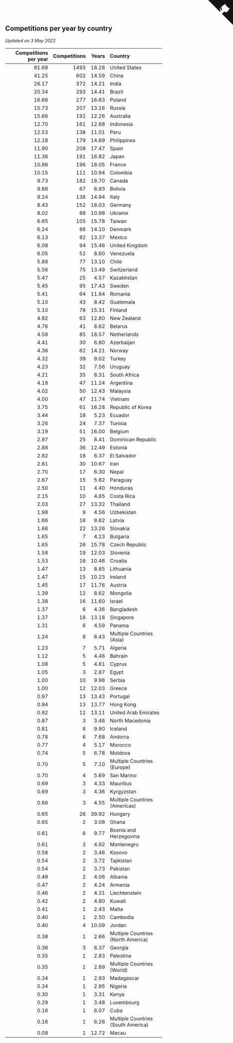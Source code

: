 ## Competitions per year by country

*Updated on  3 May 2022*

| Competitions per year | Competitions | Years | Country |
| ---: | ---: | ---: | :--- |
| 81.68 | 1493 | 18.28 | United States |
| 41.25 | 602 | 14.59 | China |
| 26.17 | 372 | 14.21 | India |
| 20.34 | 293 | 14.41 | Brazil |
| 16.66 | 277 | 16.63 | Poland |
| 15.73 | 207 | 13.16 | Russia |
| 15.66 | 192 | 12.26 | Australia |
| 12.70 | 161 | 12.68 | Indonesia |
| 12.53 | 138 | 11.01 | Peru |
| 12.18 | 179 | 14.69 | Philippines |
| 11.90 | 208 | 17.47 | Spain |
| 11.36 | 191 | 16.82 | Japan |
| 10.86 | 196 | 18.05 | France |
| 10.15 | 111 | 10.94 | Colombia |
| 9.73 | 182 | 18.70 | Canada |
| 9.66 | 67 | 6.93 | Bolivia |
| 9.24 | 138 | 14.94 | Italy |
| 8.43 | 152 | 18.03 | Germany |
| 8.02 | 88 | 10.98 | Ukraine |
| 6.65 | 105 | 15.78 | Taiwan |
| 6.24 | 88 | 14.10 | Denmark |
| 6.13 | 82 | 13.37 | Mexico |
| 6.08 | 94 | 15.46 | United Kingdom |
| 6.05 | 52 | 8.60 | Venezuela |
| 5.88 | 77 | 13.10 | Chile |
| 5.56 | 75 | 13.49 | Switzerland |
| 5.47 | 25 | 4.57 | Kazakhstan |
| 5.45 | 95 | 17.43 | Sweden |
| 5.41 | 64 | 11.84 | Romania |
| 5.10 | 43 | 8.42 | Guatemala |
| 5.10 | 78 | 15.31 | Finland |
| 4.92 | 63 | 12.80 | New Zealand |
| 4.76 | 41 | 8.62 | Belarus |
| 4.58 | 85 | 18.57 | Netherlands |
| 4.41 | 30 | 6.80 | Azerbaijan |
| 4.36 | 62 | 14.21 | Norway |
| 4.32 | 39 | 9.02 | Turkey |
| 4.23 | 32 | 7.56 | Uruguay |
| 4.21 | 35 | 8.31 | South Africa |
| 4.18 | 47 | 11.24 | Argentina |
| 4.02 | 50 | 12.43 | Malaysia |
| 4.00 | 47 | 11.74 | Vietnam |
| 3.75 | 61 | 16.28 | Republic of Korea |
| 3.44 | 18 | 5.23 | Ecuador |
| 3.26 | 24 | 7.37 | Tunisia |
| 3.19 | 51 | 16.00 | Belgium |
| 2.97 | 25 | 8.41 | Dominican Republic |
| 2.88 | 36 | 12.49 | Estonia |
| 2.82 | 18 | 6.37 | El Salvador |
| 2.81 | 30 | 10.67 | Iran |
| 2.70 | 17 | 6.30 | Nepal |
| 2.67 | 15 | 5.62 | Paraguay |
| 2.50 | 11 | 4.40 | Honduras |
| 2.15 | 10 | 4.65 | Costa Rica |
| 2.03 | 27 | 13.32 | Thailand |
| 1.98 | 9 | 4.56 | Uzbekistan |
| 1.66 | 16 | 9.62 | Latvia |
| 1.66 | 22 | 13.26 | Slovakia |
| 1.65 | 7 | 4.23 | Bulgaria |
| 1.65 | 26 | 15.78 | Czech Republic |
| 1.58 | 19 | 12.03 | Slovenia |
| 1.53 | 16 | 10.46 | Croatia |
| 1.47 | 13 | 8.85 | Lithuania |
| 1.47 | 15 | 10.23 | Ireland |
| 1.45 | 17 | 11.76 | Austria |
| 1.39 | 12 | 8.62 | Mongolia |
| 1.38 | 16 | 11.60 | Israel |
| 1.37 | 6 | 4.36 | Bangladesh |
| 1.37 | 18 | 13.18 | Singapore |
| 1.31 | 6 | 4.59 | Panama |
| 1.24 | 8 | 6.43 | Multiple Countries (Asia) |
| 1.23 | 7 | 5.71 | Algeria |
| 1.12 | 5 | 4.46 | Bahrain |
| 1.08 | 5 | 4.61 | Cyprus |
| 1.05 | 3 | 2.87 | Egypt |
| 1.00 | 10 | 9.98 | Serbia |
| 1.00 | 12 | 12.03 | Greece |
| 0.97 | 13 | 13.43 | Portugal |
| 0.94 | 13 | 13.77 | Hong Kong |
| 0.92 | 12 | 13.11 | United Arab Emirates |
| 0.87 | 3 | 3.46 | North Macedonia |
| 0.81 | 8 | 9.90 | Iceland |
| 0.78 | 6 | 7.68 | Andorra |
| 0.77 | 4 | 5.17 | Morocco |
| 0.74 | 5 | 6.78 | Moldova |
| 0.70 | 5 | 7.10 | Multiple Countries (Europe) |
| 0.70 | 4 | 5.69 | San Marino |
| 0.69 | 3 | 4.33 | Mauritius |
| 0.69 | 3 | 4.36 | Kyrgyzstan |
| 0.66 | 3 | 4.55 | Multiple Countries (Americas) |
| 0.65 | 26 | 39.92 | Hungary |
| 0.65 | 2 | 3.08 | Ghana |
| 0.61 | 6 | 9.77 | Bosnia and Herzegovina |
| 0.61 | 3 | 4.92 | Montenegro |
| 0.58 | 2 | 3.46 | Kosovo |
| 0.54 | 2 | 3.72 | Tajikistan |
| 0.54 | 2 | 3.73 | Pakistan |
| 0.49 | 2 | 4.06 | Albania |
| 0.47 | 2 | 4.24 | Armenia |
| 0.46 | 2 | 4.31 | Liechtenstein |
| 0.42 | 2 | 4.80 | Kuwait |
| 0.41 | 1 | 2.43 | Malta |
| 0.40 | 1 | 2.50 | Cambodia |
| 0.40 | 4 | 10.09 | Jordan |
| 0.38 | 1 | 2.66 | Multiple Countries (North America) |
| 0.36 | 3 | 8.37 | Georgia |
| 0.35 | 1 | 2.83 | Palestine |
| 0.35 | 1 | 2.89 | Multiple Countries (World) |
| 0.34 | 1 | 2.93 | Madagascar |
| 0.34 | 1 | 2.95 | Nigeria |
| 0.30 | 1 | 3.31 | Kenya |
| 0.29 | 1 | 3.48 | Luxembourg |
| 0.16 | 1 | 6.07 | Cuba |
| 0.16 | 1 | 6.26 | Multiple Countries (South America) |
| 0.08 | 1 | 12.72 | Macau |


<a href="https://github.com/jonatanklosko/wca_statistics" class="github-corner" aria-label="View source on Github"><svg width="80" height="80" viewBox="0 0 250 250" style="fill:#151513; color:#fff; position: absolute; top: 0; border: 0; right: 0;" aria-hidden="true"><path d="M0,0 L115,115 L130,115 L142,142 L250,250 L250,0 Z"></path><path d="M128.3,109.0 C113.8,99.7 119.0,89.6 119.0,89.6 C122.0,82.7 120.5,78.6 120.5,78.6 C119.2,72.0 123.4,76.3 123.4,76.3 C127.3,80.9 125.5,87.3 125.5,87.3 C122.9,97.6 130.6,101.9 134.4,103.2" fill="currentColor" style="transform-origin: 130px 106px;" class="octo-arm"></path><path d="M115.0,115.0 C114.9,115.1 118.7,116.5 119.8,115.4 L133.7,101.6 C136.9,99.2 139.9,98.4 142.2,98.6 C133.8,88.0 127.5,74.4 143.8,58.0 C148.5,53.4 154.0,51.2 159.7,51.0 C160.3,49.4 163.2,43.6 171.4,40.1 C171.4,40.1 176.1,42.5 178.8,56.2 C183.1,58.6 187.2,61.8 190.9,65.4 C194.5,69.0 197.7,73.2 200.1,77.6 C213.8,80.2 216.3,84.9 216.3,84.9 C212.7,93.1 206.9,96.0 205.4,96.6 C205.1,102.4 203.0,107.8 198.3,112.5 C181.9,128.9 168.3,122.5 157.7,114.1 C157.9,116.9 156.7,120.9 152.7,124.9 L141.0,136.5 C139.8,137.7 141.6,141.9 141.8,141.8 Z" fill="currentColor" class="octo-body"></path></svg></a><style>.github-corner:hover .octo-arm{animation:octocat-wave 560ms ease-in-out}@keyframes octocat-wave{0%,100%{transform:rotate(0)}20%,60%{transform:rotate(-25deg)}40%,80%{transform:rotate(10deg)}}@media (max-width:500px){.github-corner:hover .octo-arm{animation:none}.github-corner .octo-arm{animation:octocat-wave 560ms ease-in-out}}</style>

